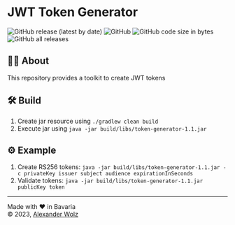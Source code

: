 # JWT Token Generator

![GitHub release (latest by date)](https://img.shields.io/github/v/release/alexanderwolz/token-generator)
![GitHub](https://img.shields.io/github/license/alexanderwolz/keycloak-docker-group-role-mapper)
![GitHub code size in bytes](https://img.shields.io/github/languages/code-size/alexanderwolz/token-generator)
![GitHub all releases](https://img.shields.io/github/downloads/alexanderwolz/token-generator/total?color=informational)

## 🧑‍💻 About

This repository provides a toolkit to create JWT tokens

## 🛠️ Build
1. Create jar resource using ```./gradlew clean build```
2. Execute jar using ```java -jar build/libs/token-generator-1.1.jar```

## ⚙️ Example
1. Create RS256 tokens: ```java -jar build/libs/token-generator-1.1.jar -c privateKey issuer subject audience expirationInSeconds```
2. Validate tokens: ```java -jar build/libs/token-generator-1.1.jar publicKey token```
- - -

Made with ❤️ in Bavaria
<br>
© 2023, <a href="https://www.alexanderwolz.de"> Alexander Wolz